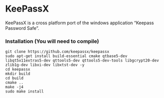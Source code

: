 # KeePassX 
KeePassX is a cross platform port of the windows application “Keepass Password Safe”. 


### Installation (You will need to compile)
```
git clone https://github.com/keepassx/keepassx
sudo apt-get install build-essential cmake qtbase5-dev libqt5x11extras5-dev qttools5-dev qttools5-dev-tools libgcrypt20-dev zlib1g-dev libxi-dev libxtst-dev -y
cd keepassx
mkdir build
cd build
cmake ..
make -j4
sudo make install
```
